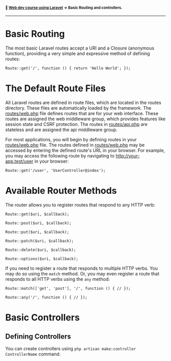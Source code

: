 #### <sup> 📕 [Web dev course using Laravel](../README.md) → Basic Routing and controllers.</sup>

---

# **Basic Routing**
The most basic Laravel routes accept a URI and a Closure (anonymous function), providing a very simple and expressive method of defining routes:

`Route::get('/', function () {
    return 'Hello World';
});`

# **The Default Route Files**
All Laravel routes are defined in route files, which are located in the routes directory. These files are automatically loaded by the framework. The [routes/web.php](../src/routes/web.php) file defines routes that are for your web interface. These routes are assigned the web middleware group, which provides features like session state and CSRF protection. The routes in [routes/api.php](../src/routes/api.php) are stateless and are assigned the api middleware group.

For most applications, you will begin by defining routes in your [routes/web.php](../src/routes/web.php) file. The routes defined in [routes/web.php](../src/routes/web.php) may be accessed by entering the defined route's URL in your browser. For example, you may access the following route by navigating to http://your-app.test/user in your browser:

`Route::get('/user', 'UserController@index');`

# **Available Router Methods**
The router allows you to register routes that respond to any HTTP verb:

`Route::get($uri, $callback);`

`Route::post($uri, $callback);`

`Route::put($uri, $callback);`

`Route::patch($uri, $callback);`

`Route::delete($uri, $callback);`

`Route::options($uri, $callback);`

If you need to register a route that responds to multiple HTTP verbs. You may do so using the `match` method. Or, you may even register a route that responds to all HTTP verbs using the `any` method:

`Route::match(['get', 'post'], '/', function () {
    //
});`

`Route::any('/', function () {
    //
});`
# **Basic Controllers**

## Defining Controllers
You can create controllers using `php artisan make:controller ControllerName` command.
